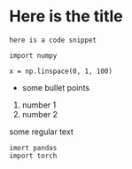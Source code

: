 # Here is the title

`here is a code snippet`

```
import numpy

x = np.linspace(0, 1, 100)
```

* some bullet points

1. number 1
2. number 2

some regular text

```
imort pandas
import torch
```
